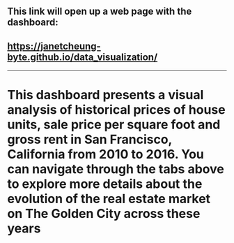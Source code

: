 ## This link will open up a web page with the dashboard: 
## <dashboard>https://janetcheung-byte.github.io/data_visualization/
---
# This dashboard presents a visual analysis of historical prices of house units, sale price per square foot and gross rent in San Francisco, California from 2010 to 2016. You can navigate through the tabs above to explore more details about the evolution of the real estate market on The Golden City across these years

